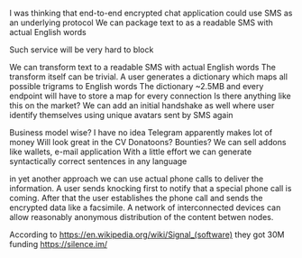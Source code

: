 I was thinking that end-to-end encrypted chat application could use SMS as an underlying protocol
We can package text to as a readable SMS with actual English words

Such service will be very hard to block

We can transform text to  a readable SMS with actual English words
The transform itself can be trivial. A user generates a dictionary which maps all possible trigrams to English words
The dictionary ~2.5MB and every endpoint will have to store a map for every connection
Is there anything like this on the market?
We can add an initial handshake as well where user identify themselves using unique avatars sent by SMS again


Business model wise? I have no idea
Telegram apparently makes lot of money
Will look great in the CV
Donatoons?
Bounties?
We can sell addons like wallets, e-mail application
With a little effort we can generate syntactically correct sentences in any language 

in yet another approach we can use actual phone calls to deliver the information. A user sends knocking first to notify that a special phone call is coming. After that the user establishes the phone call and sends the encrypted data like a facsimile. A network of interconnected devices can allow reasonably anonymous distribution of the content betwen nodes. 


According to https://en.wikipedia.org/wiki/Signal_(software) they got 30M funding
https://silence.im/
